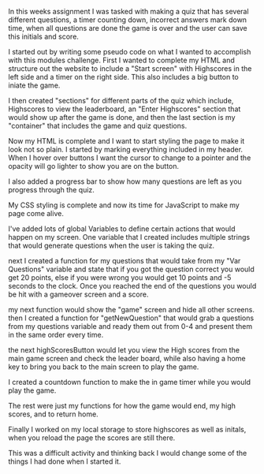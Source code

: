 
In this weeks assignment I was tasked with making a quiz that has several different questions, a timer counting down, incorrect answers mark down time, when all questions are done the game is over and the user can save this initials and score.

I started out by writing some pseudo code on what I wanted to accomplish with this modules challenge.
First I wanted to complete my HTML and structure out the website to include a "Start screen" with Highscores in the left side and a timer on the right side. This also includes a big button to iniate the game.

I then created "sections" for different parts of the quiz which include, Highscores to view the leaderboard, an "Enter Highscores" section that would show up after the game is done, and then the last section is my "container" that includes the game and quiz questions.

Now my HTML is complete and I want to start styling the page to make it look not so plain. I started by marking everything included in my header. When I hover over buttons I want the cursor to change to a pointer and the opacity will go lighter to show you are on the button.

I also added a progress bar to show how many questions are left as you progress through the quiz.

My CSS styling is complete and now its time for JavaScript to make my page come alive.

I've added lots of global Variables to define certain actions that would happen on my screen. One variable that I created includes multiple strings that would generate questions when the user is taking the quiz.

next I created a function for my questions that would take from my "Var Questions" variable and state that if you got the question correct you would get 20 points, else if you were wrong you would get 10 points and -5 seconds to the clock. Once you reached the end of the questions you would be hit with a gameover screen and a score.

my next function would show the "game" screen and hide all other screens. then I created a function for "getNewQuestion" that would grab a questions from my questions variable and ready them out from 0-4 and present them in the same order every time.

the next highScoresButton would let you view the High scores from the main game screen and check the leader board, while also having a home key to bring you back to the main screen to play the game.

I created a countdown function to make the in game timer while you would play the game.

The rest were just my functions for how the game would end, my high scores, and to return home.

Finally I worked on my local storage to store highscores as well as initals, when you reload the page the scores are still there.

This was a difficult activity and thinking back I would change some of the things I had done when I started it.